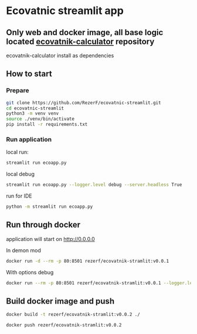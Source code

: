 # Ecovatnic streamlit app 

## Only web and docker image, all base logic located [ecovatnik-calculator](https://github.com/RezerF/ecovatnik-calculator) repository
ecovatnik-calculator install as dependencies
## How to start
### Prepare
```bash
git clone https://github.com/RezerF/ecovatnic-streamlit.git
cd ecovatnic-streamlit
python3 -m venv venv
source ./venv/bin/activate
pip install -r requirements.txt
```
### Run application
local run:
```bash
streamlit run ecoapp.py 
```

local debug
```bash
streamlit run ecoapp.py --logger.level debug --server.headless True
```
run for IDE
```bash
python -m streamlit run ecoapp.py
```

## Run through docker

application will start on http://0.0.0.0

In demon mod
```bash
docker run -d --rm -p 80:8501 rezerf/ecovatnik-stramlit:v0.0.1
```

With options debug
```bash
docker run --rm -p 80:8501 rezerf/ecovatnik-stramlit:v0.0.1 --logger.level debug --server.headless True
```


## Build docker image and push

```bash
docker build -t rezerf/ecovatnik-stramlit:v0.0.2 ./
```


```bash
docker push rezerf/ecovatnik-stramlit:v0.0.2
```
